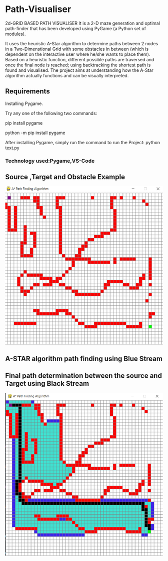 # Path-Visualiser
2d-GRID BASED PATH VISUALISER
It is a 2-D maze generation and optimal path-finder that has been developed using PyGame (a Python set of modules).

It uses the heuristic A-Star algorithm to determine paths between 2 nodes in a Two-Dimenstional Grid with some obstacles in between (which is dependent on the interactive user where he/she wants to place them). Based on a heuristic function, different possible paths are traversed and once the final node is reached; using backtracking the shortest path is found and visualised. The project aims at understanding how the A-Star algorithm actually functions and can be visually interpreted.
 
 ## Requirements
Installing Pygame.

Try any one of the following two commands:

pip install pygame

python -m pip install pygame

After installing Pygame, simply run the command to run the Project:
python text.py

 ### Technology used:Pygame,VS-Code

## Source ,Target and Obstacle Example
![pic1](https://github.com/developer22-university/Path-Visualiser/blob/main/img/Screenshot%20(2).png)
##  A-STAR algorithm path finding using Blue Stream
##  Final path determination between the source and Target using Black Stream
![pic3](https://github.com/developer22-university/Path-Visualiser/blob/main/img/Screenshot%20(3).png)
